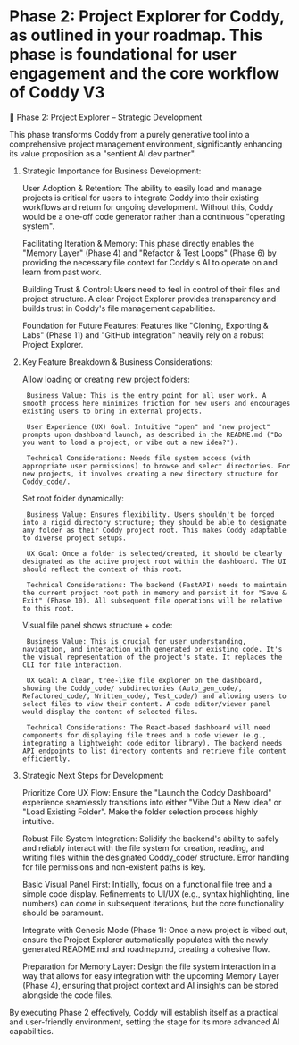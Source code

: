 # Phase 2: Project Explorer for Coddy, as outlined in your roadmap. This phase is foundational for user engagement and the core workflow of Coddy V3

📂 Phase 2: Project Explorer – Strategic Development

This phase transforms Coddy from a purely generative tool into a comprehensive project management environment, significantly enhancing its value proposition as a "sentient AI dev partner".

1. Strategic Importance for Business Development:

    User Adoption & Retention: The ability to easily load and manage projects is critical for users to integrate Coddy into their existing workflows and return for ongoing development. Without this, Coddy would be a one-off code generator rather than a continuous "operating system".

    Facilitating Iteration & Memory: This phase directly enables the "Memory Layer" (Phase 4) and "Refactor & Test Loops" (Phase 6) by providing the necessary file context for Coddy's AI to operate on and learn from past work.

    Building Trust & Control: Users need to feel in control of their files and project structure. A clear Project Explorer provides transparency and builds trust in Coddy's file management capabilities.

    Foundation for Future Features: Features like "Cloning, Exporting & Labs" (Phase 11) and "GitHub integration" heavily rely on a robust Project Explorer.

2. Key Feature Breakdown & Business Considerations:

    Allow loading or creating new project folders:

        Business Value: This is the entry point for all user work. A smooth process here minimizes friction for new users and encourages existing users to bring in external projects.

        User Experience (UX) Goal: Intuitive "open" and "new project" prompts upon dashboard launch, as described in the README.md ("Do you want to load a project, or vibe out a new idea?").

        Technical Considerations: Needs file system access (with appropriate user permissions) to browse and select directories. For new projects, it involves creating a new directory structure for Coddy_code/.

    Set root folder dynamically:

        Business Value: Ensures flexibility. Users shouldn't be forced into a rigid directory structure; they should be able to designate any folder as their Coddy project root. This makes Coddy adaptable to diverse project setups.

        UX Goal: Once a folder is selected/created, it should be clearly designated as the active project root within the dashboard. The UI should reflect the context of this root.

        Technical Considerations: The backend (FastAPI) needs to maintain the current project root path in memory and persist it for "Save & Exit" (Phase 10). All subsequent file operations will be relative to this root.

    Visual file panel shows structure + code:

        Business Value: This is crucial for user understanding, navigation, and interaction with generated or existing code. It's the visual representation of the project's state. It replaces the CLI for file interaction.

        UX Goal: A clear, tree-like file explorer on the dashboard, showing the Coddy_code/ subdirectories (Auto_gen_code/, Refactored_code/, Written_code/, Test_code/) and allowing users to select files to view their content. A code editor/viewer panel would display the content of selected files.

        Technical Considerations: The React-based dashboard will need components for displaying file trees and a code viewer (e.g., integrating a lightweight code editor library). The backend needs API endpoints to list directory contents and retrieve file content efficiently.

3. Strategic Next Steps for Development:

    Prioritize Core UX Flow: Ensure the "Launch the Coddy Dashboard" experience seamlessly transitions into either "Vibe Out a New Idea" or "Load Existing Folder". Make the folder selection process highly intuitive.

    Robust File System Integration: Solidify the backend's ability to safely and reliably interact with the file system for creation, reading, and writing files within the designated Coddy_code/ structure. Error handling for file permissions and non-existent paths is key.

    Basic Visual Panel First: Initially, focus on a functional file tree and a simple code display. Refinements to UI/UX (e.g., syntax highlighting, line numbers) can come in subsequent iterations, but the core functionality should be paramount.

    Integrate with Genesis Mode (Phase 1): Once a new project is vibed out, ensure the Project Explorer automatically populates with the newly generated README.md and roadmap.md, creating a cohesive flow.

    Preparation for Memory Layer: Design the file system interaction in a way that allows for easy integration with the upcoming Memory Layer (Phase 4), ensuring that project context and AI insights can be stored alongside the code files.

By executing Phase 2 effectively, Coddy will establish itself as a practical and user-friendly environment, setting the stage for its more advanced AI capabilities.
